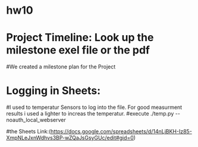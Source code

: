 # hw10

# Project Timeline: Look up the milestone exel file or the pdf
#We created a milestone plan for the Project


# Logging in Sheets:
#I used to temperatur Sensors to log into the file. For good measurment results i used a lighter to increas the temperatur.
#execute ./temp.py --noauth_local_webserver

#the Sheets Link:(https://docs.google.com/spreadsheets/d/14nLjBKH-Iz85-XmpNLeJxnWdhvs3BP-wZQaJsGsyGUc/edit#gid=0)


